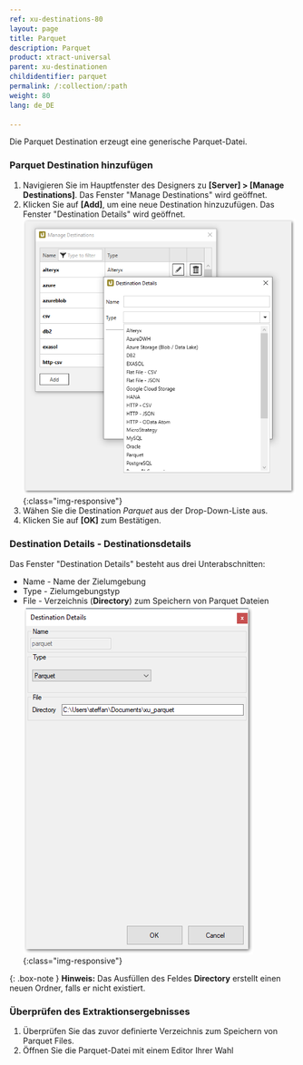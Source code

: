 ```yaml
---
ref: xu-destinations-80
layout: page
title: Parquet
description: Parquet
product: xtract-universal
parent: xu-destinationen
childidentifier: parquet
permalink: /:collection/:path
weight: 80
lang: de_DE

---
```

Die Parquet Destination erzeugt eine generische Parquet-Datei.

### Parquet Destination hinzufügen
1. Navigieren Sie im Hauptfenster des Designers zu **[Server] > [Manage Destinations]**. Das Fenster "Manage Destinations" wird geöffnet.
2. Klicken Sie auf **[Add]**, um eine neue Destination hinzuzufügen. Das Fenster "Destination Details" wird geöffnet.
![XU_flatfile_Parquet_Destination](/img/content/add-select-destination.png){:class="img-responsive"}
3. Wähen Sie die Destination *Parquet* aus der Drop-Down-Liste aus.
4. Klicken Sie auf **[OK]** zum Bestätigen.
 
### Destination Details - Destinationsdetails
Das Fenster "Destination Details" besteht aus drei Unterabschnitten:
- Name - Name der Zielumgebung
- Type - Zielumgebungstyp
- File - Verzeichnis (**Directory**) zum Speichern von Parquet Dateien
![JSON-Parquet-Destination-Details](/img/content/xu/parquet/parquet_destination_details.png){:class="img-responsive"}

{: .box-note }
**Hinweis:** Das Ausfüllen des Feldes **Directory** erstellt einen neuen Ordner, falls er nicht existiert. 

### Überprüfen des Extraktionsergebnisses 

1. Überprüfen Sie das zuvor definierte Verzeichnis zum Speichern von Parquet Files.
2. Öffnen Sie die Parquet-Datei mit einem Editor Ihrer Wahl

